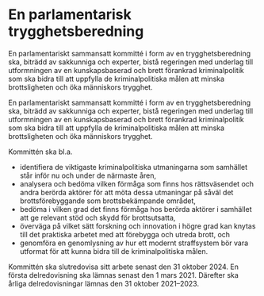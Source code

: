# En parlamentarisk trygghetsberedning

En parlamentariskt sammansatt kommitté i form av en trygghetsberedning ska, biträdd av sakkunniga och experter, bistå regeringen med underlag till utformningen av en kunskapsbaserad och brett förankrad kriminalpolitik som ska bidra till att uppfylla de kriminalpolitiska målen att minska brottsligheten och öka människors trygghet.

En parlamentariskt sammansatt kommitté i form av en trygghetsberedning ska, biträdd av sakkunniga och experter, bistå regeringen med underlag till utformningen av en kunskapsbaserad och brett förankrad kriminalpolitik som ska bidra till att uppfylla de kriminalpolitiska målen att minska brottsligheten och öka människors trygghet.

Kommittén ska bl.a.

* identifiera de viktigaste kriminalpolitiska utmaningarna som samhället står inför nu och under de närmaste åren,
* analysera och bedöma vilken förmåga som finns hos rättsväsendet och andra berörda aktörer för att möta dessa utmaningar på såväl det brottsförebyggande som brottsbekämpande området,
* bedöma i vilken grad det finns förmåga hos berörda aktörer i samhället att ge relevant stöd och skydd för brottsutsatta,
* överväga på vilket sätt forskning och innovation i högre grad kan knytas till det praktiska arbetet med att förebygga och utreda brott, och
* genomföra en genomlysning av hur ett modernt straffsystem bör vara utformat för att kunna bidra till de kriminalpolitiska målen.

Kommittén ska slutredovisa sitt arbete senast den 31 oktober 2024. En första delredovisning ska lämnas senast den 1 mars 2021. Därefter ska årliga delredovisningar lämnas den 31 oktober 2021–2023.
